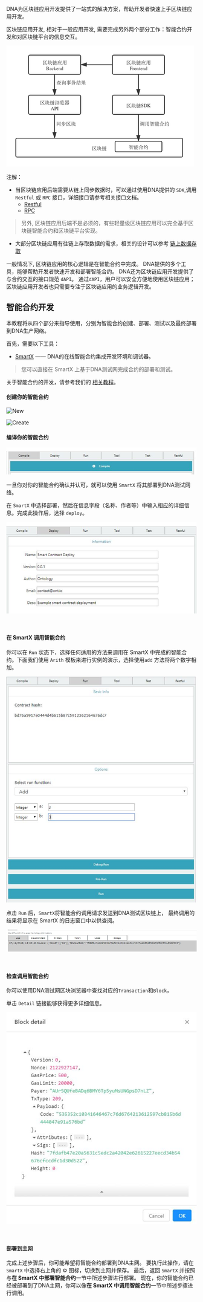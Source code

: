 
DNA为区块链应用开发提供了一站式的解决方案，帮助开发者快速上手区块链应用开发。

区块链应用开发, 相对于一般应用开发, 需要完成另外两个部分工作：智能合约开发和对区块链平台的信息交互。

![dapp-development](./dapp-dev-cn.png)

注解：

* 当区块链应用后端需要从链上同步数据时，可以通过使用DNA提供的 ```SDK```,调用 ```Restful``` 或 ```RPC``` 接口，详细接口请参考相关接口文档。
  * [Restful](cli/06-restful-specification) 
  * [RPC](cli/05-rpc-specification)
> 另外, 区块链应用后端不是必须的，有些轻量级区块链应用可以完全基于区块链智能合约和区块链平台实现。

* 大部分区块链应用有往链上存取数据的需求，相关的设计可以参考 [链上数据存取](07-deposit-certificate)


一般情况下, 区块链应用的核心逻辑是在智能合约中完成。
DNA提供的多个工具，能够帮助开发者快速开发和部署智能合约。
DNA还为区块链应用开发提供了与合约交互的接口规范 ```dAPI```。
通过```dAPI```，用户可以安全方便地使用区块链应用；区块链应用开发者也只需要专注于区块链应用的业务逻辑开发。

## 智能合约开发

本教程将从四个部分来指导使用，分别为智能合约创建、部署、测试以及最终部署到DNA生产网络。

首先，需要以下工具：

- [SmartX](https://smartx.dnaproject.org/) —— DNA的在线智能合约集成开发环境和调试器。

> 您可以直接在 SmartX 上基于DNA测试网完成合约的部署和测试。

关于智能合约的开发，请参考我们的 [相关教程](/smartcontract/01-started)。

#### 创建你的智能合约
![New](https://raw.githubusercontent.com/ontio/documentation/master/docs/lib/images/newSC.jpg)

![Create](https://raw.githubusercontent.com/ontio/documentation/master/docs/lib/images/createSC.jpg)


#### 编译你的智能合约

![Compile](https://raw.githubusercontent.com/ontio/documentation/master/docs/lib/images/SmartX_compile.jpg)


一旦你对你的智能合约确认并认可，就可以使用 ```SmartX``` 将其部署到DNA测试网络。

在 ```SmartX``` 中选择部署，然后在信息字段（名称、作者等）中输入相应的详细信息。完成此操作后，选择 `deploy`。

![SmartX deploy](https://raw.githubusercontent.com/ontio/documentation/master/docs/lib/images/SmartX_deploy.jpg)
<p>
<p><br>

####  在 SmartX 调用智能合约

你可以在 `Run` 状态下，选择任何适用的方法来调用在 SmartX 中完成的智能合约。下面我们使用 `Arith` 模板来进行实例的演示，选择使用`add` 方法将两个数字相加。

![SmartX invoke SC](https://raw.githubusercontent.com/ontio/documentation/master/docs/lib/images/SmartX_invoke_SC.jpg)

点击 `Run` 后，```SmartX```将智能合约调用请求发送到DNA测试区块链上， 最终调用的结果将显示在 SmartX 的日志窗口中以供查阅。

![SmartX invoke SC results](https://raw.githubusercontent.com/ontio/documentation/master/docs/lib/images/SmartX_invoke_SC_result.jpg)
<p><br>

#### 检查调用智能合约

你可以使用DNA测试网区块浏览器中查找对应的`Transaction`和`Block`， 

单击 `Detail` 链接能够获得更多详细信息。

![transaction details](https://raw.githubusercontent.com/ontio/documentation/master/docs/lib/images/solo-chain_transaction_invoke_details.jpg)
<p><br>

#### 部署到主网

完成上述步骤后，你可能希望将智能合约部署到DNA主网。
要执行此操作，请在 ```SmartX``` 中选择右上角的 ⚙ 图标，切换到主网并保存。
最后，返回 ```SmartX``` 并按照与**在 SmartX 中部署智能合约**一节中所述步骤进行部署。
现在，你的智能合约已经被部署到了DNA主网，你可以像**在 SmartX 中调用智能合约**一节中所述步骤进行调用。
